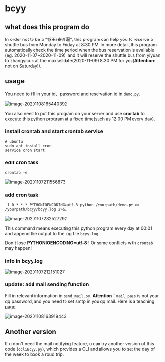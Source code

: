# bcyy
## what does this program do
In order not to be a "卷王/奋斗逼", this program can help you to reserve a shuttle bus from Monday to Friday at 8:30 PM. In more detail, this program automatically check the time period when the bus reservation is avaliable (eg. 2020-11-07~2020-11-09), and it will reserve the shuttle bus from yiyuan to zhangyicun at the maxselldate(2020-11-09) 8:30 PM for you(**Attention**: not on Saturday!).

## usage
You need to fill in your id、password and reservation id in `demo.py`.

![image-20201108165440392](https://gitee.com/oluoluo/typoraImage/raw/master/img/image-20201108165440392.png)

You also need to put this program on your server and use **crontab** to execute this python program at a fixed time(such as 12:00 PM every day).

### install crontab and start crontab service

```shell
# ubuntu
sudo apt install cron
service cron start
```

### edit cron task

```shell
crontab -e
```

![image-20201107211556873](https://gitee.com/oluoluo/typoraImage/raw/master/img/image-20201107211556873.png)

### add cron task

```shell
 1 0 * * * PYTHONIOENCODING=utf-8 python /yourpath/demo.py >> /yourpath/bcyy/bcyy.log 2>&1
```

![image-20201107232527292](https://gitee.com/oluoluo/typoraImage/raw/master/img/image-20201107232527292.png)

This command means executing this python program every day at 00:01 and append the output to the log file `bcyy.log`.

Don't lose **PYTHONIOENCODING=utf-8** ! Or some conflicts with `crontab` may happen!

### info in bcyy.log

![image-20201107212151027](https://gitee.com/oluoluo/typoraImage/raw/master/img/image-20201107212151027.png)

### update: add mail sending function

Fill in relevant information in `send_mail.py`. **Attention**：`mail_pass` is not your qq password, and you need to set smtp in you qq mail. Here is a teaching [page](http://www.jspxcms.com/documentation/351.html).

![image-20201108163919443](https://gitee.com/oluoluo/typoraImage/raw/master/img/image-20201108163919443.png)



## Another version

If u don't need the mail notifying feature, u can try another version of this code (`ccliBcyy.py`), which provides a CLI and allows you to set the day of the week to book a roud trip.